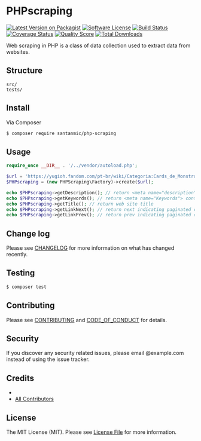 # PHPscraping

[![Latest Version on Packagist][ico-version]][link-packagist]
[![Software License][ico-license]](LICENSE.md)
[![Build Status][ico-travis]][link-travis]
[![Coverage Status][ico-scrutinizer]][link-scrutinizer]
[![Quality Score][ico-code-quality]][link-code-quality]
[![Total Downloads][ico-downloads]][link-downloads]

Web scraping in PHP is a class of data collection used to extract data from websites.



## Structure

```
src/
tests/
```


## Install

Via Composer

``` bash
$ composer require santanmic/php-scraping
```

## Usage

``` php
require_once __DIR__ . '/../vendor/autoload.php';

$url = 'https://yugioh.fandom.com/pt-br/wiki/Categoria:Cards_de_Monstro?from=Ansatsu';
$PHPscraping = (new PHPScraping\Factory)->create($url);

echo $PHPscraping->getDescription(); // return <meta name="description"> content
echo $PHPscraping->getKeywords(); // return <meta name="Keywords"> content
echo $PHPscraping->getTitle(); // return web site title
echo $PHPscraping->getLinkNext(); // return next indicating paginated content <link rel="next" href="page_3>
echo $PHPscraping->getLinkPrev(); // return prev indicating paginated content <link rel="prev" href="page_1>

```

## Change log

Please see [CHANGELOG](CHANGELOG.md) for more information on what has changed recently.

## Testing

``` bash
$ composer test
```

## Contributing

Please see [CONTRIBUTING](CONTRIBUTING.md) and [CODE_OF_CONDUCT](CODE_OF_CONDUCT.md) for details.

## Security

If you discover any security related issues, please email @example.com instead of using the issue tracker.

## Credits

- [][link-author]
- [All Contributors][link-contributors]

## License

The MIT License (MIT). Please see [License File](LICENSE.md) for more information.

[ico-version]: https://img.shields.io/packagist/v/php-scraping/php-scraping.svg?style=flat-square
[ico-license]: https://img.shields.io/badge/license-MIT-brightgreen.svg?style=flat-square
[ico-travis]: https://img.shields.io/travis/php-scraping/php-scraping/master.svg?style=flat-square
[ico-scrutinizer]: https://img.shields.io/scrutinizer/coverage/g/php-scraping/php-scraping.svg?style=flat-square
[ico-code-quality]: https://img.shields.io/scrutinizer/g/php-scraping/php-scraping.svg?style=flat-square
[ico-downloads]: https://img.shields.io/packagist/dt/php-scraping/php-scraping.svg?style=flat-square

[link-packagist]: https://packagist.org/packages/php-scraping/php-scraping
[link-travis]: https://travis-ci.org/php-scraping/php-scraping
[link-scrutinizer]: https://scrutinizer-ci.com/g/php-scraping/php-scraping/code-structure
[link-code-quality]: https://scrutinizer-ci.com/g/php-scraping/php-scraping
[link-downloads]: https://packagist.org/packages/php-scraping/php-scraping
[link-author]: https://github.com/
[link-contributors]: ../../contributors
